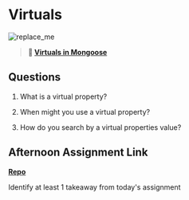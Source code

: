 # Virtuals

![replace_me](https://codeworks.blob.core.windows.net/public/assets/img/illustrations/placeholder.svg)

> **📖 [Virtuals in Mongoose](https://codeworksacademy.com/fs-student-guide/resources/wk5/04-Virtuals)**

## Questions

1. What is a virtual property?



2. When might you use a virtual property? 



3. How do you search by a virtual properties value?



## Afternoon Assignment Link

**[Repo](https://github.com/mykealw/w5wedPlanets)**

Identify at least 1 takeaway from today's assignment
